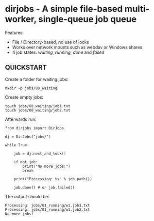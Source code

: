 # dirjobs - A simple file-based multi-worker, single-queue job queue

Features:

  * File / Directory-based, no use of locks
  * Works over network mounts such as webdav or Windows shares
  * 4 job states: *waiting*, *running*, *done* and *failed*

## QUICKSTART

Create a folder for waiting jobs:

    mkdir -p jobs/00_waiting
    
Create empty jobs:

    touch jobs/00_waiting/job1.txt
    touch jobs/00_waiting/job2.txt
    
Afterwards run:


```
from dirjobs import DirJobs

dj = DirJobs("jobs/")

while True:
        
    job = dj.next_and_lock()
        
    if not job:
        print("No more jobs!")
        break
       
    print("Processing: %s" % job.path())
        
    job.done() # or job.failed()

```

The output should be:

```
Processing: jobs/01_running/w1.job1.txt
Processing: jobs/01_running/w1.job2.txt
No more jobs!
```